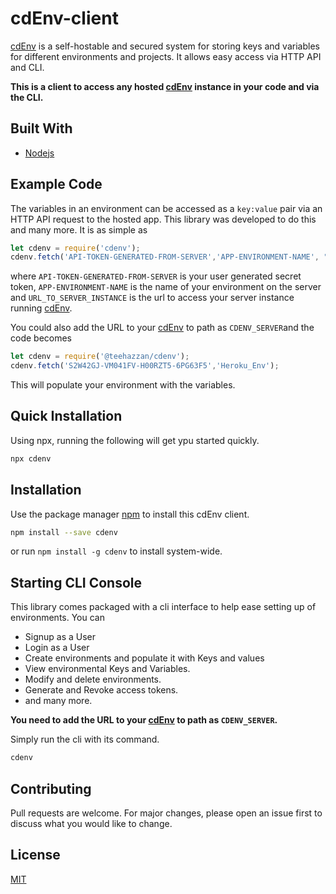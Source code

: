 # cdEnv-client

[cdEnv](https://github.com/teezzan/cdEnv) is a self-hostable and secured system for storing keys and variables for different environments and projects. It allows easy access via HTTP API and CLI.

**This is a client to access any hosted [cdEnv](https://github.com/teezzan/cdEnv) instance in your code and via the CLI.**


## Built With

- [Nodejs](https://nodejs.org/en/)


## Example Code

The variables in an environment can be accessed as a `key:value` pair via an HTTP API request to the hosted app. This library was developed to do this and many more. It is as simple as 

```javascript
let cdenv = require('cdenv');
cdenv.fetch('API-TOKEN-GENERATED-FROM-SERVER','APP-ENVIRONMENT-NAME', "URL_TO_SERVER_INSTANCE");

```
where `API-TOKEN-GENERATED-FROM-SERVER` is your user generated secret token, `APP-ENVIRONMENT-NAME` is the name of your environment on the server and `URL_TO_SERVER_INSTANCE` is the url to access your server instance running [cdEnv](https://github.com/teezzan/cdEnv).


You could also add the URL to your [cdEnv](https://github.com/teezzan/cdEnv) to path as `CDENV_SERVER`and the code becomes

```javascript
let cdenv = require('@teehazzan/cdenv');
cdenv.fetch('S2W42GJ-VM041FV-H00RZT5-6PG63F5','Heroku_Env');

```
This will populate your environment with the variables.

## Quick Installation
Using npx, running the following will get ypu started quickly.
```bash
npx cdenv
```

## Installation

Use the package manager [npm](https://www.npmjs.com/get-npm) to install this cdEnv client.

```bash
npm install --save cdenv
```
 or run `npm install -g cdenv` to install system-wide.


## Starting CLI Console
This library comes packaged with a cli interface to help ease setting up of environments. You can 
- Signup as a User
- Login as a User
- Create environments and populate it with Keys and values
- View environmental Keys and Variables.
- Modify and delete environments.
- Generate and Revoke access tokens.
- and many more.

**You need to add the URL to your [cdEnv](https://github.com/teezzan/cdEnv) to path as `CDENV_SERVER`.**

Simply run the cli with its command. 

```bash
cdenv
```

## Contributing
Pull requests are welcome. For major changes, please open an issue first to discuss what you would like to change.

## License
[MIT](https://choosealicense.com/licenses/mit/)